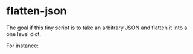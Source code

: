 # flatten-json

The goal if this tiny script is to take an arbitrary JSON and flatten it into a one level dict.

For instance:
